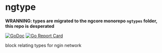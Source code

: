 # ngtype

**WRANNING: types are migrated to the ngcore monorepo `ngtypes` folder, this repo is desperated** 

[![GoDoc](https://godoc.org/github.com/ngin-network/ngtype?status.svg)](http://godoc.org/github.com/ngin-network/ngtype)
[![Go Report Card](https://goreportcard.com/badge/github.com/ngin-network/ngtype)](https://goreportcard.com/report/github.com/ngin-network/ngtype)

block relating types for ngin network
